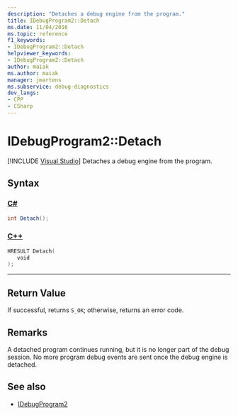 ```yaml
---
description: "Detaches a debug engine from the program."
title: IDebugProgram2::Detach
ms.date: 11/04/2016
ms.topic: reference
f1_keywords:
- IDebugProgram2::Detach
helpviewer_keywords:
- IDebugProgram2::Detach
author: maiak
ms.author: maiak
manager: jmartens
ms.subservice: debug-diagnostics
dev_langs:
- CPP
- CSharp
---
```

# IDebugProgram2::Detach

 [!INCLUDE [Visual Studio](~/includes/applies-to-version/vs-windows-only.md)]
Detaches a debug engine from the program.

## Syntax

### [C#](#tab/csharp)
```csharp
int Detach();
```
### [C++](#tab/cpp)
```cpp
HRESULT Detach( 
   void 
);
```
---

## Return Value
 If successful, returns `S_OK`; otherwise, returns an error code.

## Remarks
 A detached program continues running, but it is no longer part of the debug session. No more program debug events are sent once the debug engine is detached.

## See also
- [IDebugProgram2](../../../extensibility/debugger/reference/idebugprogram2.md)
